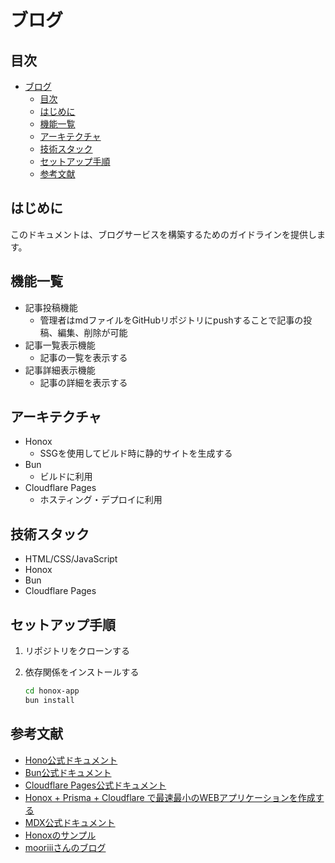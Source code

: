 # ブログ

## 目次

- [ブログ](#ブログ)
  - [目次](#目次)
  - [はじめに](#はじめに)
  - [機能一覧](#機能一覧)
  - [アーキテクチャ](#アーキテクチャ)
  - [技術スタック](#技術スタック)
  - [セットアップ手順](#セットアップ手順)
  - [参考文献](#参考文献)

## はじめに

このドキュメントは、ブログサービスを構築するためのガイドラインを提供します。

## 機能一覧

- 記事投稿機能
  - 管理者はmdファイルをGitHubリポジトリにpushすることで記事の投稿、編集、削除が可能
- 記事一覧表示機能
  - 記事の一覧を表示する
- 記事詳細表示機能
  - 記事の詳細を表示する

## アーキテクチャ

- Honox
  - SSGを使用してビルド時に静的サイトを生成する
- Bun
  - ビルドに利用
- Cloudflare Pages
  - ホスティング・デプロイに利用

## 技術スタック

- HTML/CSS/JavaScript
- Honox
- Bun
- Cloudflare Pages

## セットアップ手順

1. リポジトリをクローンする

2. 依存関係をインストールする

   ```bash
   cd honox-app
   bun install
   ```

## 参考文献

- [Hono公式ドキュメント](https://hono.dev/)
- [Bun公式ドキュメント](https://bun.sh/)
- [Cloudflare Pages公式ドキュメント](https://pages.cloudflare.com/)
- [Honox + Prisma + Cloudflare で最速最小のWEBアプリケーションを作成する](https://zenn.dev/kimikimi/articles/1f1ebd54d276d7)
- [MDX公式ドキュメント](https://mdxjs.com/)
- [Honoxのサンプル](https://github.com/yusukebe/honox-examples/tree/main)
- [mooriiiさんのブログ](https://github.com/mr04vv/blog)
